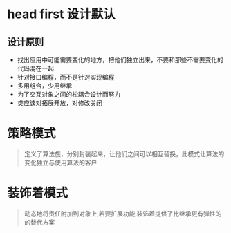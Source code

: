 # head first 设计默认
## 设计原则
- 找出应用中可能需要变化的地方，把他们独立出来，不要和那些不需要变化的代码混在一起
- 针对接口编程，而不是针对实现编程
- 多用组合，少用继承
- 为了交互对象之间的松耦合设计而努力
- 类应该对拓展开放，对修改关闭

# 策略模式
> 定义了算法族，分别封装起来，让他们之间可以相互替换，此模式让算法的变化独立与使用算法的客户



# 装饰着模式
> 动态地将责任附加到对象上,若要扩展功能,装饰着提供了比继承更有弹性的的替代方案